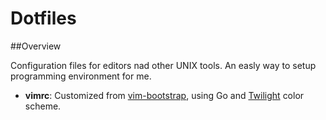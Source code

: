 Dotfiles
========

##Overview

Configuration files for editors nad other UNIX tools. An easly way to setup programming environment for me.

 * **vimrc**: Customized from [vim-bootstrap](http://vim-bootstrap.com/), using Go and [Twilight](https://github.com/vim-scripts/twilight256.vim) color scheme.
